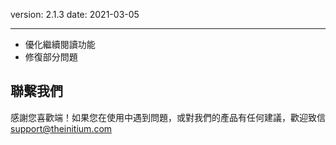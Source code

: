 version: 2.1.3
date: 2021-03-05

---

- 優化繼續閱讀功能
- 修復部分問題

## 聯繫我們

感謝您喜歡端！如果您在使用中遇到問題，或對我們的產品有任何建議，歡迎致信 [support@theinitium.com](mailto:support@theinitium.com)